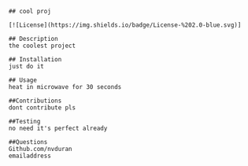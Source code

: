 
     ## cool proj

     [![License](https://img.shields.io/badge/License-%202.0-blue.svg)]

     ## Description
     the coolest project

     ## Installation
     just do it

     ## Usage
     heat in microwave for 30 seconds

     ##Contributions
     dont contribute pls

     ##Testing
     no need it's perfect already

     ##Questions
     Github.com/nvduran
     emailaddress
